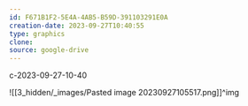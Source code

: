 ```yaml
---
id: F671B1F2-5E4A-4AB5-B59D-391103291E0A
creation-date: 2023-09-27T10:40:55 
type: graphics
clone: 
source: google-drive
---
```

c-2023-09-27-10-40

![[3_hidden/_images/Pasted image 20230927105517.png]]^img